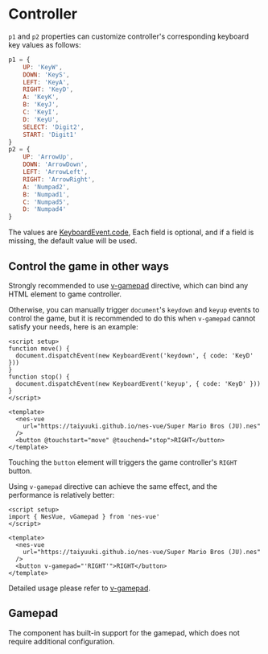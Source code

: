 # Controller

`p1` and `p2` properties can customize controller's corresponding keyboard key values as follows:

```js
p1 = {
    UP: 'KeyW',
    DOWN: 'KeyS',
    LEFT: 'KeyA',
    RIGHT: 'KeyD',
    A: 'KeyK',
    B: 'KeyJ',
    C: 'KeyI',
    D: 'KeyU',
    SELECT: 'Digit2',
    START: 'Digit1'
}
p2 = {
    UP: 'ArrowUp',
    DOWN: 'ArrowDown',
    LEFT: 'ArrowLeft',
    RIGHT: 'ArrowRight',
    A: 'Numpad2',
    B: 'Numpad1',
    C: 'Numpad5',
    D: 'Numpad4'
}
```

The values are [KeyboardEvent.code](https://developer.mozilla.org/en-US/docs/Web/API/KeyboardEvent/code), Each field is optional, and if a field is missing, the default value will be used.

## Control the game in other ways

Strongly recommended to use [v-gamepad](/zh/guide/directives#v-gamepad) directive, which can bind any HTML element to game controller.

Otherwise, you can manually trigger `document`'s `keydown` and `keyup` events to control the game, but it is recommended to do this when `v-gamepad` cannot satisfy your needs, here is an example:

```vue
<script setup>
function move() {
  document.dispatchEvent(new KeyboardEvent('keydown', { code: 'KeyD' }))
}
function stop() {
  document.dispatchEvent(new KeyboardEvent('keyup', { code: 'KeyD' }))
}
</script>

<template>
  <nes-vue
    url="https://taiyuuki.github.io/nes-vue/Super Mario Bros (JU).nes"
  />
  <button @touchstart="move" @touchend="stop">RIGHT</button>
</template>
```

Touching the `button` element will triggers the game controller's `RIGHT` button.

Using `v-gamepad` directive can achieve the same effect, and the performance is relatively better:

```vue
<script setup>
import { NesVue, vGamepad } from 'nes-vue'
</script>

<template>
  <nes-vue
    url="https://taiyuuki.github.io/nes-vue/Super Mario Bros (JU).nes"
  />
  <button v-gamepad="'RIGHT'">RIGHT</button>
</template>
```

Detailed usage please refer to [v-gamepad](/guide/directives#v-gamepad).

## Gamepad

The component has built-in support for the gamepad, which does not require additional configuration.
